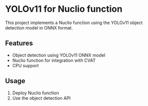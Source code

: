 # YOLOv11 for Nuclio function

This project implements a Nuclio function using the YOLOv11 object detection model in ONNX format.

## Features
- Object detection using YOLOv11 ONNX model
- Nuclio function for integration with CVAT
- CPU support

## Usage
1. Deploy Nuclio function
2. Use the object detection API
